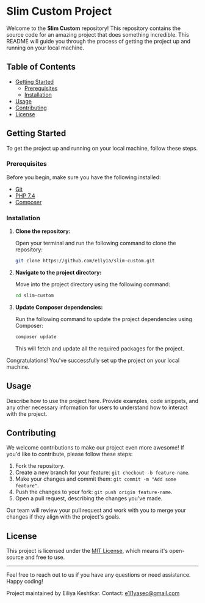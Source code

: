 # Slim Custom Project

Welcome to the **Slim Custom** repository! This repository contains the source code for an amazing project that does something incredible. This README will guide you through the process of getting the project up and running on your local machine.

## Table of Contents

- [Getting Started](#getting-started)
  - [Prerequisites](#prerequisites)
  - [Installation](#installation)
- [Usage](#usage)
- [Contributing](#contributing)
- [License](#license)

## Getting Started

To get the project up and running on your local machine, follow these steps.

### Prerequisites

Before you begin, make sure you have the following installed:

- [Git](https://git-scm.com/)
- [PHP 7.4](https://www.php.net/releases/7_4_0.php)
- [Composer](https://getcomposer.org/)

### Installation

1. **Clone the repository:**

   Open your terminal and run the following command to clone the repository:

   ```bash
   git clone https://github.com/e1ly1a/slim-custom.git
   ```

2. **Navigate to the project directory:**

   Move into the project directory using the following command:

   ```bash
   cd slim-custom
   ```

3. **Update Composer dependencies:**

   Run the following command to update the project dependencies using Composer:

   ```bash
   composer update
   ```

   This will fetch and update all the required packages for the project.

Congratulations! You've successfully set up the project on your local machine.

## Usage

Describe how to use the project here. Provide examples, code snippets, and any other necessary information for users to understand how to interact with the project.

## Contributing

We welcome contributions to make our project even more awesome! If you'd like to contribute, please follow these steps:

1. Fork the repository.
2. Create a new branch for your feature: `git checkout -b feature-name`.
3. Make your changes and commit them: `git commit -m "Add some feature"`.
4. Push the changes to your fork: `git push origin feature-name`.
5. Open a pull request, describing the changes you've made.

Our team will review your pull request and work with you to merge your changes if they align with the project's goals.

## License

This project is licensed under the [MIT License](LICENSE), which means it's open-source and free to use.

---

Feel free to reach out to us if you have any questions or need assistance. Happy coding!

Project maintained by Eiliya Keshtkar.
Contact: e1l1yasec@gmail.com
